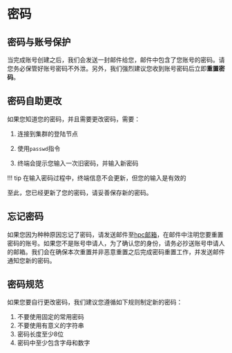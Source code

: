 # 密码

## 密码与账号保护

当完成账号创建之后，我们会发送一封邮件给您，邮件中包含了您账号的密码。请您务必保管好账号密码不外泄。另外，我们强烈建议您收到账号密码后立即**重置密码**。

## 密码自助更改

如果您知道您的密码，并且需要更改密码，需要：

1. 连接到集群的登陆节点

2. 使用`passwd`指令

3. 终端会提示您输入一次旧密码，并输入新密码

!!! tip
    在输入密码过程中，终端信息不会更新，但您的输入是有效的

至此，您已经更新了您的密码，请妥善保存新的密码。

## 忘记密码

如果您因为种种原因忘记了密码，请发送邮件至[hpc邮箱](mailto:hpc@sjtu.eud.cn)，在邮件中注明您要重置密码的账号。如果您不是账号申请人，为了确认您的身份，请务必抄送账号申请人的邮箱。我们会在确保本次重置并非恶意重置之后完成密码重置工作，并发送邮件通知您新的密码。

## 密码规范

如果您要自行更改密码，我们建议您遵循如下规则制定新的密码：

1. 不要使用固定的常用密码
2. 不要使用有意义的字符串
3. 密码长度至少8位
4. 密码中至少包含字母和数字
